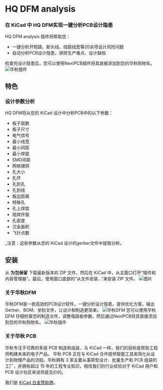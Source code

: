 # HQ DFM analysis


### 在 KiCad 中 HQ DFM实现一键分析PCB设计隐患

HQ DFM analysis 插件将帮助您：

- 一键分析开短路、断头线、线距线宽等20余项设计风险问题
- 自动分析PCB设计隐患，排除生产难点、设计缺陷

检查完设计隐患后，您可以使用NextPCB插件将其直接添加到您的华秋购物车。
![华秋插件](https://github.com/SYSUeric66/kicad-amf-plugin/blob/8318782634b7f8237bd4a650c37e4031e876e3a0/docs/amf.gif)


## 特色

### 设计参数分析

HQ DFM将从您的 KiCad 设计中分析PCB中的以下参数：

- 板子层数
- 板子尺寸
- 电气信号
- 最小线宽
- 最小间距
- 最小焊盘
- SMD间距
- 网格铺铜
- 孔大小
- 孔环
- 孔到孔
- 孔到线
- 板边距离
- 特殊孔
- 孔上焊盘
- 阻焊开窗
- 孔密度
- 沉金面积
- 飞针点数

_注意：这些参数从您的 KiCad 设计的gerber文件中提取分析。


## 安装

从 **为包保留** 下载最新版本的 ZIP 文件，然后在 KiCad 中，从主窗口打开“插件和内容管理器”。最后，使用窗口底部的“从文件安装...”来安装 ZIP 文件。
![图片](https://github.com/HubertHQH/HQ-NextPCB/assets/125419974/97ef0ca3-380e-4f6f-a14b-6960271118fc)


### 关于华秋DFM

华秋DFM是一款高效的PCB设计软件，一键分析设计隐患，提供优化方案，输出Gerber、BOM、坐标文件，让设计和制造更简单。
![华秋DFM](https://dfm.hqpcb.com/)
您可以使用华秋DFM 仔细检查您的制造文件，调整电路板参数，然后通过NextPCB将其直接添加到您的华秋购物车。
![华秋插件](https://github.com/SYSUeric66/kicad-amf-plugin/blob/8318782634b7f8237bd4a650c37e4031e876e3a0/docs/amf.gif)


### 关于华秋 PCB

华秋专注于可靠的多层 PCB 制造和组装，与 KiCad 一样，我们的目标是帮助工程师构建未来的电子产品。 华秋 PCB 正在与 KiCad 合作提供智能工具来简化从设计到物理产品的流程。华秋拥有 3 家主要从事原型设计、批量生产和 PCB 组装的工厂，并拥有超过 15 年的工程专业知识，相信我们的行业经验对于 KiCad 用户和 PCB 设计社区来说将是无价的。

我们是 [KiCad 白金赞助商](https://www.nextpcb.com/blog/kicad-nextpcb-platinum-sponsorship)。
